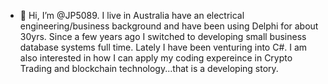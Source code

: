 - 👋 Hi, I’m @JP5089. 
I live in Australia have an electrical engineering/business background and have been using Delphi for about 30yrs. Since a few years ago I switched to developing small business database systems full time. Lately I have been venturing into C#. I am also interested in how I can apply my coding expereince in Crypto Trading and blockchain technology...that is a developing story. 


